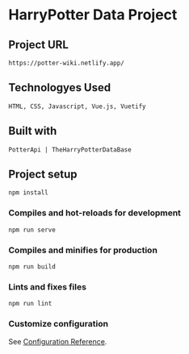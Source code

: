 
# HarryPotter Data Project

## Project URL

```
https://potter-wiki.netlify.app/
```

## Technologyes Used
```
HTML, CSS, Javascript, Vue.js, Vuetify
```
## Built with
```
PotterApi | TheHarryPotterDataBase
```

## Project setup
```
npm install
```

### Compiles and hot-reloads for development
```
npm run serve
```

### Compiles and minifies for production
```
npm run build
```

### Lints and fixes files
```
npm run lint
```

### Customize configuration
See [Configuration Reference](https://cli.vuejs.org/config/).
